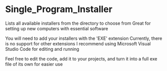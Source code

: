 # Single_Program_Installer
Lists all available installers from the directory to choose from
Great for setting up new computers with essential software

You will need to add your installers with the 'EXE' extension
Currently, there is no support for other extensions
I recommend using Microsoft Visual Studio Code for editing and running

Feel free to edit the code, add it to your projects, and turn it into a full exe file of its own for easier use
